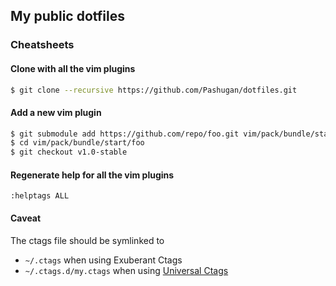 ## My public dotfiles

### Cheatsheets

#### Clone with all the vim plugins
```sh
$ git clone --recursive https://github.com/Pashugan/dotfiles.git
```

#### Add a new vim plugin
```sh
$ git submodule add https://github.com/repo/foo.git vim/pack/bundle/start/foo
$ cd vim/pack/bundle/start/foo
$ git checkout v1.0-stable
```

#### Regenerate help for all the vim plugins
```vim
:helptags ALL
```

#### Caveat
The ctags file should be symlinked to
* `~/.ctags` when using Exuberant Ctags
* `~/.ctags.d/my.ctags` when using [Universal Ctags](https://github.com/universal-ctags/ctags)
